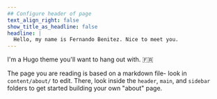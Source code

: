 ```yaml
---
## Configure header of page
text_align_right: false
show_title_as_headline: false
headline: |
  Hello, my name is Fernando Benitez. Nice to meet you.
---
```


<!-- this is a subheadline -->
I'm a Hugo theme you'll want to hang out with. :fr: 

The page you are reading is based on a markdown file- look in `content/about/` to edit. There, look inside the `header`, `main`, and `sidebar` folders to get started building your own "about" page.
